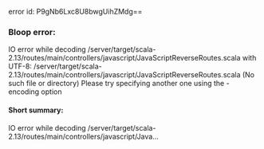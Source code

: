 error id: P9gNb6Lxc8U8bwgUihZMdg==
### Bloop error:

IO error while decoding <WORKSPACE>/server/target/scala-2.13/routes/main/controllers/javascript/JavaScriptReverseRoutes.scala with UTF-8: <WORKSPACE>/server/target/scala-2.13/routes/main/controllers/javascript/JavaScriptReverseRoutes.scala (No such file or directory)
Please try specifying another one using the -encoding option
#### Short summary: 

IO error while decoding <WORKSPACE>/server/target/scala-2.13/routes/main/controllers/javascript/Java...